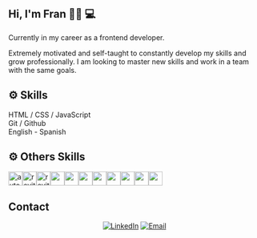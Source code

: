 ## Hi, I'm Fran 🙋‍♂️ 💻

Currently in my career as a frontend developer.<br>

Extremely motivated and self-taught to constantly develop my skills and grow professionally. I am looking to master new skills and work in a team with the same goals.<br>

<!-- I have a [YouTube channel](https://www.youtube.com/channel/UCj8VgHtcox46beRA0DcoPDA/) (in Spanish)  -->

## ⚙ Skills 
HTML / CSS / JavaScript <br>
Git / Github <br>
English - Spanish 

## ⚙ Others Skills

<div style="display: flex;">
<img src="https://logos-world.net/wp-content/uploads/2020/12/Autocad-Logo.png" alt="autocad" width="28"> 
<img src="https://mashyo.com/wp-content/uploads/2022/04/make-things-transparent-in-revit.png" alt="revit" width="28"> 
 <img src="https://e7.pngegg.com/pngimages/993/910/png-clipart-autodesk-3ds-max-3ds-physx-3d-computer-graphics-others-miscellaneous-angle.png" alt="revit" width="28"> 
 <img src="https://upload.wikimedia.org/wikipedia/commons/9/9c/SketchUp-Logo.png" alt="" width="28"> 
 <img src="https://upload.wikimedia.org/wikipedia/commons/thumb/0/0c/Blender_logo_no_text.svg/2503px-Blender_logo_no_text.svg.png" alt="" width="28">  
 <img src="https://download.logo.wine/logo/Adobe_Premiere_Pro/Adobe_Premiere_Pro-Logo.wine.png" alt="" width="28"> 
 <img src="https://upload.wikimedia.org/wikipedia/commons/thumb/c/cb/Adobe_After_Effects_CC_icon.svg/2101px-Adobe_After_Effects_CC_icon.svg.png" alt="" width="28"> 
 <img src="https://seeklogo.com/images/L/lumion-3d-logo-948AF388BD-seeklogo.com.png" alt="" width="28"> 
 <img src="https://cdn2.unrealengine.com/ue-logo-stacked-unreal-engine-w-677x545-fac11de0943f.png" alt="" width="28"> 
 <img src="" alt="" width="28">
 <img src="" alt="" width="28">
</div>

## Contact

<p align="center">
<a href="https://www.linkedin.com/in/franco-ezequiel-romero-38ab541a3/" target="_blank"><img alt="LinkedIn" src="https://img.shields.io/badge/LinkedIn-@franromero-blue?style=flat&logo=linkedin"></a>
<a href="mailto:franromeroeze@gmail.com"><img alt="Email" src="https://img.shields.io/badge/Email-franromeroeze@gmail.com-blue?style=flat&logo=gmail"></a>
</p>










